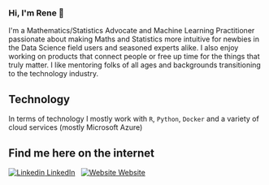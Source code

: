 ### Hi, I'm Rene 👋

I'm a Mathematics/Statistics Advocate and Machine Learning Practitioner passionate about making Maths and Statistics more intuitive for newbies in the Data Science field users and seasoned experts alike. I also enjoy working on products that connect people or free up time for the things that truly matter. I like mentoring folks of all ages and backgrounds transitioning to the technology industry.

## Technology
In terms of technology I mostly work with `R`, `Python`, `Docker` and a variety of cloud services (mostly Microsoft Azure)

## Find me here on the internet
[![Linkedin](https://i.stack.imgur.com/gVE0j.png) LinkedIn](https://www.linkedin.com/in/reneessomba/)
&nbsp;
[![Website](https://i.stack.imgur.com/tskMh.png) Website](https://franckess.com)

<!--
**franckess/franckess** is a ✨ _special_ ✨ repository because its `README.md` (this file) appears on your GitHub profile.

Here are some ideas to get you started:

- 🔭 I’m currently working on ...
- 🌱 I’m currently learning ...
- 👯 I’m looking to collaborate on ...
- 🤔 I’m looking for help with ...
- 💬 Ask me about ...
- 📫 How to reach me: ...
- 😄 Pronouns: ...
- ⚡ Fun fact: ...
-->
